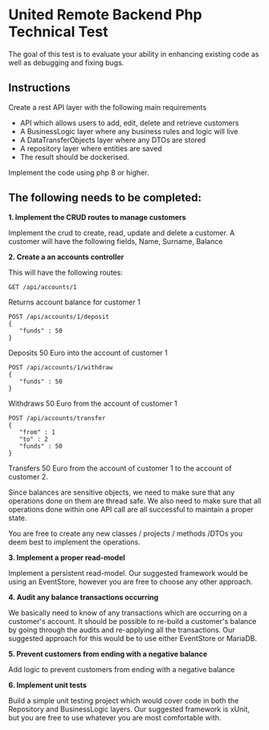 # United Remote Backend Php Technical Test
The goal of this test is to evaluate your ability in enhancing existing code as well as debugging and fixing bugs.


## Instructions
Create a rest API  layer with the following main requirements
- API which allows users to add, edit, delete and retrieve customers
- A BusinessLogic layer where any business rules and logic will live
- A DataTransferObjects layer where any DTOs are stored
- A repository layer where entities are saved
- The result should be dockerised. 

Implement the code using php 8 or higher. 

## The following needs to be completed:
**1.	Implement the CRUD routes to manage customers**

Implement the crud to create, read, update and delete a customer. A customer will have the following fields, Name, Surname, Balance

**2.	Create a an accounts controller**

This will have the following routes:

```
GET /api/accounts/1
```

Returns account balance for customer 1

```
POST /api/accounts/1/deposit
{
   "funds" : 50
}
```

Deposits 50 Euro into the account of customer 1

```
POST /api/accounts/1/withdraw
{
   "funds" : 50
}
```

Withdraws 50 Euro from the account of customer 1

```
POST /api/accounts/transfer
{
   "from" : 1
   "to" : 2
   "funds" : 50
}
```

Transfers 50 Euro from the account of customer 1 to the account of customer 2.

Since balances are sensitive objects, we need to make sure that any operations done on them are thread safe. We also need to make sure that all operations done within one API call are all successful to maintain a proper state.

You are free to create any new classes / projects / methods /DTOs you deem best to implement the operations. 

**3.	Implement a proper read-model**

Implement a persistent read-model. Our suggested framework would be using an EventStore, however you are free to choose any other approach.

**4.	Audit any balance transactions occurring** 

We basically need to know of any transactions which are occurring on a customer's account.  It should be possible to re-build a customer's balance by going through the audits and re-applying all the transactions. Our suggested approach for this would be to use either EventStore or MariaDB.

**5.	Prevent customers from ending with a negative balance**

Add logic to prevent customers from ending with a negative balance

**6.	Implement unit tests**

Build a simple unit testing project which would cover code in both the Repository and BusinessLogic layers. Our suggested framework is xUnit, but you are free to use whatever you are most comfortable with.